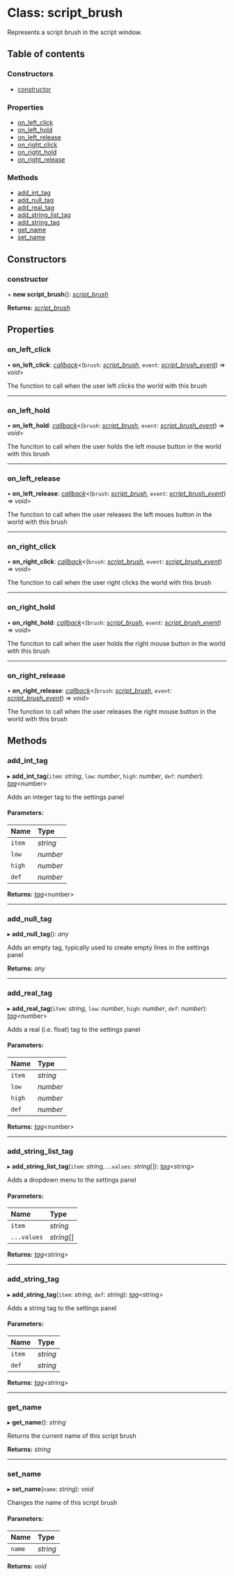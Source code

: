 # Class: script\_brush

Represents a script brush in the script window.

## Table of contents

### Constructors

- [constructor](script_brush.md#constructor)

### Properties

- [on\_left\_click](script_brush.md#on_left_click)
- [on\_left\_hold](script_brush.md#on_left_hold)
- [on\_left\_release](script_brush.md#on_left_release)
- [on\_right\_click](script_brush.md#on_right_click)
- [on\_right\_hold](script_brush.md#on_right_hold)
- [on\_right\_release](script_brush.md#on_right_release)

### Methods

- [add\_int\_tag](script_brush.md#add_int_tag)
- [add\_null\_tag](script_brush.md#add_null_tag)
- [add\_real\_tag](script_brush.md#add_real_tag)
- [add\_string\_list\_tag](script_brush.md#add_string_list_tag)
- [add\_string\_tag](script_brush.md#add_string_tag)
- [get\_name](script_brush.md#get_name)
- [set\_name](script_brush.md#set_name)

## Constructors

### constructor

\+ **new script_brush**(): [*script\_brush*](script_brush.md)

**Returns:** [*script\_brush*](script_brush.md)

## Properties

### on\_left\_click

• **on\_left\_click**: [*callback*](../modules.md#callback)<(`brush`: [*script\_brush*](script_brush.md), `event`: [*script\_brush\_event*](script_brush_event.md)) => *void*\>

The function to call when the user left clicks
the world with this brush

___

### on\_left\_hold

• **on\_left\_hold**: [*callback*](../modules.md#callback)<(`brush`: [*script\_brush*](script_brush.md), `event`: [*script\_brush\_event*](script_brush_event.md)) => *void*\>

The funciton to call when the user holds the left mouse button
in the world with this brush

___

### on\_left\_release

• **on\_left\_release**: [*callback*](../modules.md#callback)<(`brush`: [*script\_brush*](script_brush.md), `event`: [*script\_brush\_event*](script_brush_event.md)) => *void*\>

The function to call when the user releases the left moues button
in the world with this brush

___

### on\_right\_click

• **on\_right\_click**: [*callback*](../modules.md#callback)<(`brush`: [*script\_brush*](script_brush.md), `event`: [*script\_brush\_event*](script_brush_event.md)) => *void*\>

The function to call when the user right clicks
the world with this brush

___

### on\_right\_hold

• **on\_right\_hold**: [*callback*](../modules.md#callback)<(`brush`: [*script\_brush*](script_brush.md), `event`: [*script\_brush\_event*](script_brush_event.md)) => *void*\>

The funciton to call when the user holds the right mouse button
in the world with this brush

___

### on\_right\_release

• **on\_right\_release**: [*callback*](../modules.md#callback)<(`brush`: [*script\_brush*](script_brush.md), `event`: [*script\_brush\_event*](script_brush_event.md)) => *void*\>

The function to call when the user releases the right mouse button
in the world with this brush

## Methods

### add\_int\_tag

▸ **add_int_tag**(`item`: *string*, `low`: *number*, `high`: *number*, `def`: *number*): [*tag*](tag.md)<number\>

Adds an integer tag to the settings panel

#### Parameters:

Name | Type |
:------ | :------ |
`item` | *string* |
`low` | *number* |
`high` | *number* |
`def` | *number* |

**Returns:** [*tag*](tag.md)<number\>

___

### add\_null\_tag

▸ **add_null_tag**(): *any*

Adds an empty tag, typically used to create empty lines in the settings panel

**Returns:** *any*

___

### add\_real\_tag

▸ **add_real_tag**(`item`: *string*, `low`: *number*, `high`: *number*, `def`: *number*): [*tag*](tag.md)<number\>

Adds a real (i.e. float) tag to the settings panel

#### Parameters:

Name | Type |
:------ | :------ |
`item` | *string* |
`low` | *number* |
`high` | *number* |
`def` | *number* |

**Returns:** [*tag*](tag.md)<number\>

___

### add\_string\_list\_tag

▸ **add_string_list_tag**(`item`: *string*, ...`values`: *string*[]): [*tag*](tag.md)<string\>

Adds a dropdown menu to the settings panel

#### Parameters:

Name | Type |
:------ | :------ |
`item` | *string* |
`...values` | *string*[] |

**Returns:** [*tag*](tag.md)<string\>

___

### add\_string\_tag

▸ **add_string_tag**(`item`: *string*, `def`: *string*): [*tag*](tag.md)<string\>

Adds a string tag to the settings panel

#### Parameters:

Name | Type |
:------ | :------ |
`item` | *string* |
`def` | *string* |

**Returns:** [*tag*](tag.md)<string\>

___

### get\_name

▸ **get_name**(): *string*

Returns the current name of this script brush

**Returns:** *string*

___

### set\_name

▸ **set_name**(`name`: *string*): *void*

Changes the name of this script brush

#### Parameters:

Name | Type |
:------ | :------ |
`name` | *string* |

**Returns:** *void*

